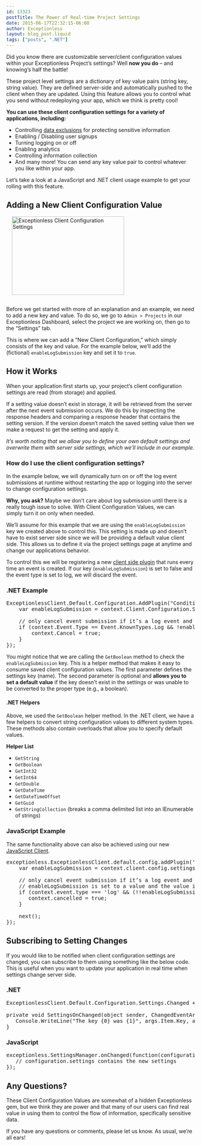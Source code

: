 ```yaml
---
id: 13323
postTitle: The Power of Real-time Project Settings
date: 2015-06-17T22:32:15-06:00
author: Exceptionless
layout: blog_post.liquid
tags: ["posts", ".NET"]
---
```

Did you know there are customizable server/client configuration values within your Exceptionless Project&#8217;s settings? Well **now you do** &#8211; and knowing&#8217;s half the battle!

These project level settings are a dictionary of key value pairs (string key, string value). They are defined server-side and automatically pushed to the client when they are updated. Using this feature allows you to control what you send without redeploying your app, which we think is pretty cool!<!--more-->

**You can use these client configuration settings for a variety of applications, including:**

  * Controlling <a href="http://docs.exceptionless.com/contents/security/" target="_blank">data exclusions</a> for protecting sensitive information
  * Enabling / Disabling user signups
  * Turning logging on or off
  * Enabling analytics
  * Controlling information collection
  * And many more! You can send any key value pair to control whatever you like within your app.

Let&#8217;s take a look at a JavaScript and .NET client usage example to get your rolling with this feature.

## Adding a New Client Configuration Value

[<img loading="lazy" class="alignright wp-image-13327 size-medium" style="margin-left: 15px; margin-bottom: 15px;" src="http://exceptionless.com/assets/project-settings-page-300x209.png" alt="Exceptionless Client Configuration Settings" width="300" height="209" data-id="13327" srcset="/assets/project-settings-page-300x209.png 300w, /assets/project-settings-page.png 813w" sizes="(max-width: 300px) 100vw, 300px" />](http://exceptionless.com/assets/project-settings-page.png)

Before we get started with more of an explanation and an example, we need to add a new key and value. To do so, we go to `Admin > Projects` in our Exceptionless Dashboard, select the project we are working on, then go to the &#8220;Settings&#8221; tab.

This is where we can add a &#8220;New Client Configuration,&#8221; which simply consists of the key and value. For the example below, we&#8217;ll add the (fictional) `enableLogSubmission` key and set it to `true`.

## How it Works

When your application first starts up, your project&#8217;s client configuration settings are read (from storage) and applied.

If a setting value doesn’t exist in storage, it will be retrieved from the server after the next event submission occurs. We do this by inspecting the response headers and comparing a response header that contains the setting version. If the version doesn’t match the saved setting value then we make a request to get the setting and apply it.

_It’s worth noting that we allow you to define your own default settings and overwrite them with server side settings, which we&#8217;ll include in our example._

### How do I use the client configuration settings?

In the example below, we will dynamically turn on or off the log event submissions at runtime without restarting the app or logging into the server to change configuration settings.

**Why, you ask?** Maybe we don&#8217;t care about log submission until there is a really tough issue to solve. With Client Configuration Values, we can simply turn it on only when needed.

We’ll assume for this example that we are using the `enableLogSubmission` key we created above to control this. This setting is made up and doesn’t have to exist server side since we will be providing a default value client side. This allows us to define it via the project settings page at anytime and change our applications behavior.

To control this we will be registering a new <a href="/how-to-add-a-plugin-to-affect-events-in-exceptionless/" target="_blank">client side plugin</a> that runs every time an event is created. If our key (`enableLogSubmission`) is set to false and the event type is set to log, we will discard the event.

### .NET Example

<pre class="brush: csharp; title: ; notranslate" title="">ExceptionlessClient.Default.Configuration.AddPlugin("Conditionally cancel log submission", 100, context =&gt; {
    var enableLogSubmission = context.Client.Configuration.Settings.GetBoolean("enableLogSubmission", true);

    // only cancel event submission if it’s a log event and enableLogSubmission is false
    if (context.Event.Type == Event.KnownTypes.Log && !enableLogSubmission) {
        context.Cancel = true;
    }
});
</pre>

You might notice that we are calling the `GetBoolean` method to check the `enableLogSubmission` key. This is a helper method that makes it easy to consume saved client configuration values. The first parameter defines the settings key (name). The second parameter is optional and **allows you to set a default value** if the key doesn’t exist in the settings or was unable to be converted to the proper type (e.g., a boolean).

#### .NET Helpers

Above, we used the `GetBoolean` helper method. In the .NET client, we have a few helpers to convert string configuration values to different system types. These methods also contain overloads that allow you to specify default values.

**Helper List**

  * `GetString`
  * `GetBoolean`
  * `GetInt32`
  * `GetInt64`
  * `GetDouble`
  * `GetDateTime`
  * `GetDateTimeOffset`
  * `GetGuid`
  * `GetStringCollection` (breaks a comma delimited list into an IEnumerable of strings)

### JavaScript Example

The same functionality above can also be achieved using our new [JavaScript Client](http://exceptionless.com/javascript-node-js-client-v1-release-notes/).

<pre class="brush: jscript; title: ; notranslate" title="">exceptionless.ExceptionlessClient.default.config.addPlugin('Conditionally cancel log submission', 100, function (context, next) {
    var enableLogSubmission = context.client.config.settings['enableLogSubmission'];

    // only cancel event submission if it’s a log event and
    // enableLogSubmission is set to a value and the value is not true.
    if (context.event.type === 'log' && (!!enableLogSubmission && enableLogSubmission !== 'true')) {
       context.cancelled = true;
    }

    next();
});
</pre>

## Subscribing to Setting Changes

If you would like to be notified when client configuration settings are changed, you can subscribe to them using something like the below code. This is useful when you want to update your application in real time when settings change server side.

### .NET

<pre class="brush: csharp; title: ; notranslate" title="">ExceptionlessClient.Default.Configuration.Settings.Changed += SettingsOnChanged;

private void SettingsOnChanged(object sender, ChangedEventArgs&lt;KeyValuePair&lt;string, string&gt;&gt; args) {
   Console.WriteLine("The key {0} was {1}", args.Item.Key, args.Action);
}
</pre>

### JavaScript

<pre class="brush: jscript; title: ; notranslate" title="">exceptionless.SettingsManager.onChanged(function(configuration)  {
   // configuration.settings contains the new settings
});
</pre>

## Any Questions?

These Client Configuration Values are somewhat of a hidden Exceptionless gem, but we think they are power and that many of our users can find real value in using them to control the flow of information, specifically sensitive data.

If you have any questions or comments, please let us know. As usual, we&#8217;re all ears!
